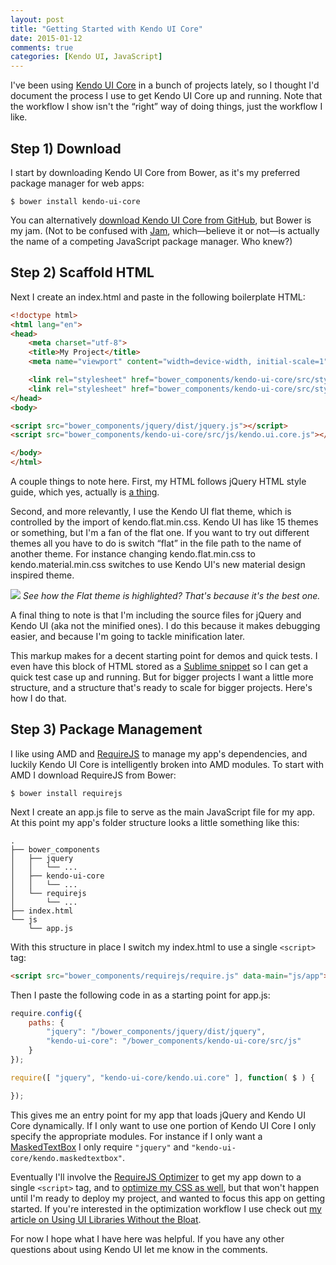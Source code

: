 ```yaml
---
layout: post
title: "Getting Started with Kendo UI Core"
date: 2015-01-12
comments: true
categories: [Kendo UI, JavaScript]
---
```


I've been using [Kendo UI Core](https://github.com/telerik/kendo-ui-core) in a bunch of projects lately, so I thought I'd document the process I use to get Kendo UI Core up and running. Note that the workflow I show isn't the “right” way of doing things, just the workflow I like.

## Step 1) Download

I start by downloading Kendo UI Core from Bower, as it's my preferred package manager for web apps:

```
$ bower install kendo-ui-core
```

You can alternatively [download Kendo UI Core from GitHub](https://github.com/telerik/kendo-ui-core/archive/master.zip), but Bower is my jam. (Not to be confused with [Jam](http://jamjs.org/), which—believe it or not—is actually the name of a competing JavaScript package manager. Who knew?)

## Step 2) Scaffold HTML

Next I create an index.html and paste in the following boilerplate HTML:

``` html
<!doctype html>
<html lang="en">
<head>
    <meta charset="utf-8">
    <title>My Project</title>
    <meta name="viewport" content="width=device-width, initial-scale=1">

    <link rel="stylesheet" href="bower_components/kendo-ui-core/src/styles/web/kendo.common.core.css">
    <link rel="stylesheet" href="bower_components/kendo-ui-core/src/styles/web/kendo.flat.css">
</head>
<body>

<script src="bower_components/jquery/dist/jquery.js"></script>
<script src="bower_components/kendo-ui-core/src/js/kendo.ui.core.js"></script>

</body>
</html>
```

A couple things to note here. First, my HTML follows jQuery HTML style guide, which yes, actually is [a thing](http://contribute.jquery.org/style-guide/html/).

Second, and more relevantly, I use the Kendo UI flat theme, which is controlled by the import of kendo.flat.min.css. Kendo UI has like 15 themes or something, but I'm a fan of the flat one. If you want to try out different themes all you have to do is switch “flat” in the file path to the name of another theme. For instance changing kendo.flat.min.css to kendo.material.min.css switches to use Kendo UI's new material design inspired theme.

<img src="/images/posts/2015-01-12/kendo-ui-themes.png">
<i>See how the Flat theme is highlighted? That's because it's the best one.</i>

A final thing to note is that I'm including the source files for jQuery and Kendo UI (aka not the minified ones). I do this because it makes debugging easier, and because I'm going to tackle minification later.

This markup makes for a decent starting point for demos and quick tests. I even have this block of HTML stored as a [Sublime snippet](http://sublimetext.info/docs/en/extensibility/snippets.html) so I can get a quick test case up and running. But for bigger projects I want a little more structure, and a structure that's ready to scale for bigger projects. Here's how I do that.

## Step 3) Package Management

I like using AMD and [RequireJS](http://requirejs.org/) to manage my app's dependencies, and luckily Kendo UI Core is intelligently broken into AMD modules. To start with AMD I download RequireJS from Bower:

```
$ bower install requirejs
```

Next I create an app.js file to serve as the main JavaScript file for my app. At this point my app's folder structure looks a little something like this:

```
.
├── bower_components
│   ├── jquery
│   │   └── ...
│   ├── kendo-ui-core
│   │   └── ...
│   └── requirejs
│       └── ...
├── index.html
└── js
    └── app.js
```

With this structure in place I switch my index.html to use a single `<script>` tag:

``` html
<script src="bower_components/requirejs/require.js" data-main="js/app"></script>
```

Then I paste the following code in as a starting point for app.js:

``` javascript
require.config({
    paths: {
        "jquery": "/bower_components/jquery/dist/jquery",
        "kendo-ui-core": "/bower_components/kendo-ui-core/src/js"
    }
});

require([ "jquery", "kendo-ui-core/kendo.ui.core" ], function( $ ) {

});
```

This gives me an entry point for my app that loads jQuery and Kendo UI Core dynamically. If I only want to use one portion of Kendo UI Core I only specify the appropriate modules. For instance if I only want a [MaskedTextBox](http://demos.telerik.com/kendo-ui/maskedtextbox/index) I only require `"jquery"` and `"kendo-ui-core/kendo.maskedtextbox"`.

Eventually I'll involve the [RequireJS Optimizer](http://requirejs.org/docs/optimization.html) to get my app down to a single `<script>` tag, and to [optimize my CSS as well](http://requirejs.org/docs/optimization.html#onecss), but that won't happen until I'm ready to deploy my project, and wanted to focus this app on getting started. If you're interested in the optimization workflow I use check out [my article on Using UI Libraries Without the Bloat](http://developer.telerik.com/featured/using-ui-libraries-without-the-bloat/).

For now I hope what I have here was helpful. If you have any other questions about using Kendo UI let me know in the comments.
